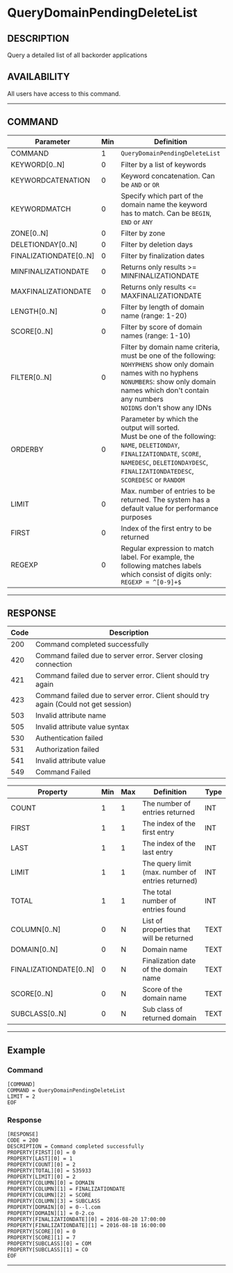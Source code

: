 # QueryDomainPendingDeleteList

## DESCRIPTION
Query a detailed list of all backorder applications

## AVAILABILITY
All users have access to this command.

----
## COMMAND

Parameter | Min | Definition | Type
---- | ---- | ---- | ----
COMMAND | 1 | `QueryDomainPendingDeleteList` | COMMAND
KEYWORD[0..N] | 0 | Filter by a list of keywords | TEXT or NULL
KEYWORDCATENATION | 0 | Keyword concatenation. Can be `AND` or `OR` | `AND`, `OR` or NULL
KEYWORDMATCH | 0 | Specify which part of the domain name the keyword has to match. Can be `BEGIN`, `END` or `ANY` | `BEGIN`, `END`, `ANY` or NULL
ZONE[0..N] | 0 | Filter by zone | TEXT or NULL
DELETIONDAY[0..N] | 0 | Filter by deletion days | DATE or NULL
FINALIZATIONDATE[0..N] | 0 | Filter by finalization dates | DATE or NULL
MINFINALIZATIONDATE | 0 | Returns only results >= MINFINALIZATIONDATE | DATETIME or NULL
MAXFINALIZATIONDATE | 0 | Returns only results <= MAXFINALIZATIONDATE | DATETIME or NULL
LENGTH[0..N] | 0 | Filter by length of domain name (range: 1-20) | TEXT or NULL
SCORE[0..N] | 0 | Filter by score of domain names (range: 1-10) | TEXT or NULL
FILTER[0..N] | 0 | Filter by domain name criteria, must be one of the following:<br>`NOHYPHENS` show only domain names with no hyphens<br>`NONUMBERS`: show only domain names which don't contain any numbers<br>`NOIDNS` don't show any IDNs | `NOHYPHENS`, `NONUMBERS`, `NOIDNS` or NULL
ORDERBY | 0 | Parameter by which the output will sorted.<br>Must be one of the following:<br> `NAME`, `DELETIONDAY`, `FINALIZATIONDATE`, `SCORE`, `NAMEDESC`, `DELETIONDAYDESC`, `FINALIZATIONDATEDESC`, `SCOREDESC` or `RANDOM` | `NAME`, `DELETIONDAY`, `FINALIZATIONDATE`, `SCORE`, `NAMEDESC`, `DELETIONDAYDESC`, `FINALIZATIONDATEDESC`, `SCOREDESC`, `RANDOM` or NULL
LIMIT | 0 | Max. number of entries to be returned. The system has a default value for performance purposes | INT or NULL
FIRST | 0 |  Index of the first entry to be returned | INT or NULL
REGEXP | 0 | Regular expression to match label. For example, the following matches labels which consist of digits only: `REGEXP = ^[0-9]+$` | LONGTEXT

----
## RESPONSE

Code | Description
---- | ----
200 | Command completed successfully
420 | Command failed due to server error. Server closing connection
421 | Command failed due to server error. Client should try again
423 | Command failed due to server error. Client should try again (Could not get session)
503 | Invalid attribute name
505 | Invalid attribute value syntax
530 | Authentication failed
531 | Authorization failed
541 | Invalid attribute value
549 | Command Failed

Property | Min | Max | Definition | Type
---- | ---- | ---- | ---- | ----
COUNT | 1 | 1 | The number of entries returned | INT
FIRST | 1 | 1 | The index of the first entry | INT
LAST | 1 | 1 | The index of the last entry | INT
LIMIT | 1 | 1 | The query limit (max. number of entries returned) | INT
TOTAL | 1 | 1 | The total number of entries found | INT
COLUMN[0..N] | 0 | N | List of properties that will be returned | TEXT
DOMAIN[0..N] | 0 | N | Domain name | TEXT
FINALIZATIONDATE[0..N] | 0 | N | Finalization date of the domain name| TEXT
SCORE[0..N] | 0 | N | Score of the domain name | TEXT
SUBCLASS[0..N] | 0 | N | Sub class of returned domain | TEXT

----
## Example

### Command

```
[COMMAND]
COMMAND = QueryDomainPendingDeleteList
LIMIT = 2
EOF
```
### Response

```
[RESPONSE]
CODE = 200
DESCRIPTION = Command completed successfully
PROPERTY[FIRST][0] = 0
PROPERTY[LAST][0] = 1
PROPERTY[COUNT][0] = 2
PROPERTY[TOTAL][0] = 535933
PROPERTY[LIMIT][0] = 2
PROPERTY[COLUMN][0] = DOMAIN
PROPERTY[COLUMN][1] = FINALIZATIONDATE
PROPERTY[COLUMN][2] = SCORE
PROPERTY[COLUMN][3] = SUBCLASS
PROPERTY[DOMAIN][0] = 0--l.com
PROPERTY[DOMAIN][1] = 0-2.co
PROPERTY[FINALIZATIONDATE][0] = 2016-08-20 17:00:00
PROPERTY[FINALIZATIONDATE][1] = 2016-08-18 16:00:00
PROPERTY[SCORE][0] = 0
PROPERTY[SCORE][1] = 7
PROPERTY[SUBCLASS][0] = COM
PROPERTY[SUBCLASS][1] = CO
EOF
```

----
